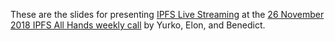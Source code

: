 These are the slides for presenting [IPFS Live Streaming](https://github.com/tomeshnet/ipfs-live-streaming) at the [26 November 2018 IPFS All Hands weekly call](https://github.com/ipfs/team-mgmt) by Yurko, Elon, and Benedict.

